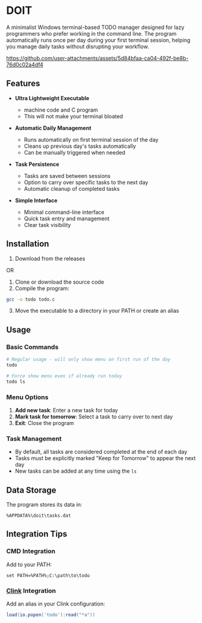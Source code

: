# DOIT

A minimalist Windows terminal-based TODO manager designed for lazy programmers who prefer working in the command line. The program automatically runs once per day during your first terminal session, helping you manage daily tasks without disrupting your workflow.

https://github.com/user-attachments/assets/5d84bfaa-ca04-492f-be8b-76d0c02a4df4

## Features

- **Ultra Lightweight Executable**
  - machine code and C program
  - This will not make your terminal bloated

- **Automatic Daily Management**
  - Runs automatically on first terminal session of the day
  - Cleans up previous day's tasks automatically
  - Can be manually triggered when needed

- **Task Persistence**
  - Tasks are saved between sessions
  - Option to carry over specific tasks to the next day
  - Automatic cleanup of completed tasks

- **Simple Interface**
  - Minimal command-line interface
  - Quick task entry and management
  - Clear task visibility

## Installation

1. Download from the releases

OR

1. Clone or download the source code
2. Compile the program:
```bash
gcc -o todo todo.c
```
3. Move the executable to a directory in your PATH or create an alias

## Usage

### Basic Commands

```bash
# Regular usage - will only show menu on first run of the day
todo

# Force show menu even if already run today
todo ls
```

### Menu Options

1. **Add new task**: Enter a new task for today
2. **Mark task for tomorrow**: Select a task to carry over to next day
3. **Exit**: Close the program

### Task Management

- By default, all tasks are considered completed at the end of each day
- Tasks must be explicitly marked "Keep for Tomorrow" to appear the next day
- New tasks can be added at any time using the `ls`

## Data Storage

The program stores its data in:
```
%APPDATA%\doit\tasks.dat
```

## Integration Tips

### CMD Integration
Add to your PATH:
```batch
set PATH=%PATH%;C:\path\to\todo
```

### [Clink](https://github.com/chrisant996/clink) Integration
Add an alias in your Clink configuration:
```lua
load(io.popen('todo'):read("*a"))
```
